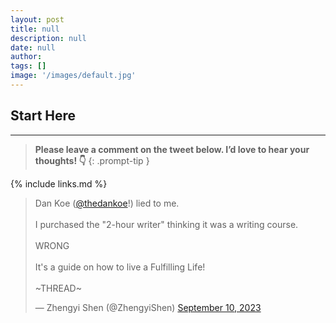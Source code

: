 ```yaml
---
layout: post
title: null
description: null
date: null
author: 
tags: []
image: '/images/default.jpg'
---
```


## Start Here



---

<!-- prettier-ignore -->
> **Please leave a comment on the tweet below. I’d love to hear your thoughts! 👇**
{: .prompt-tip }

{% include links.md %}

<blockquote class="twitter-tweet"><p lang="en" dir="ltr">Dan Koe (<a href="https://twitter.com/thedankoe?ref_src=twsrc%5Etfw">@thedankoe</a>!) lied to me.<br><br>I purchased the &quot;2-hour writer&quot; thinking it was a writing course.<br><br>WRONG<br><br>It&#39;s a guide on how to live a Fulfilling Life!<br><br>~THREAD~</p>&mdash; Zhengyi Shen (@ZhengyiShen) <a href="https://twitter.com/ZhengyiShen/status/1700914956760166609?ref_src=twsrc%5Etfw">September 10, 2023</a></blockquote> <script async src="https://platform.twitter.com/widgets.js" charset="utf-8"></script>
